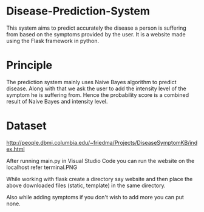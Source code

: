 # Disease-Prediction-System
This system aims to predict accurately the disease a person is suffering from based on the symptoms provided by the user. It is a website made using the Flask framework in python. 

# Principle
The prediction system mainly uses Naive Bayes algorithm to predict disease. Along with that we ask the user to add the intensity level of the symptom he is suffering from. Hence the probability score is a combined result of Naive Bayes and intensity level.

# Dataset
http://people.dbmi.columbia.edu/~friedma/Projects/DiseaseSymptomKB/index.html


After running main.py in Visual Studio Code you can run the website on the localhost refer terminal.PNG

While working with flask create a directory say website and then place the above downloaded files (static, template) in the same directory. 

Also while adding symptoms if you don't wish to add more you can put none.
